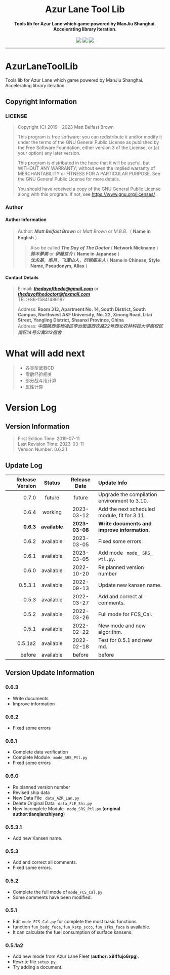 <h1 align="center"> Azur Lane Tool Lib </h1>
<h4 align="center">Tools lib for Azur Lane which game powered by ManJiu Shanghai.
Accelerating library iteration.</h4>
<p  align="center">
<a href="https://pypi.org/manage/project/AzurLaneToolLib/release/0.6.2/"><img src="https://img.shields.io/pypi/v/azurlanetoollib"></a>
<a href="https://www.gnu.org/licenses/quick-guide-gplv3.zh-cn.html"><img src="https://img.shields.io/pypi/l/azurlanetoollib?color=green"></a>
<img src="https://img.shields.io/pypi/dd/azurlanetoollib?color=yellow">
</p>
<hr />

# AzurLaneToolLib

Tools lib for Azur Lane which game powered by ManJiu Shanghai.
Accelerating library iteration.

## Copyright Information

### LICENSE

> Copyright (C) 2019 - 2023 Matt Belfast Brown
>
> This program is free software: you can redistribute it and/or modify it under the terms of the GNU General Public
> License as published by the Free Software Foundation, either version 3 of the License, or (at your option) any later
> version.
>
> This program is distributed in the hope that it will be useful, but WITHOUT ANY WARRANTY; without even the implied
> warranty of MERCHANTABILITY or FITNESS FOR A PARTICULAR PURPOSE. See the GNU General Public License for more details.
>
> You should have received a copy of the GNU General Public License along with this program. If not,
> see <https://www.gnu.org/licenses/> .

### Author

#### Author Information

> Author: ***Matt Belfast Brown*** or *Matt Brown* or *M.B.B.*（ **Name in English** ）
>> Also be called ***The Day of The Doctor*** ( **Network Nickname** )  
> > ***鈴木夢美*** or ***伊藤京介*** ( **Name in Japanese** )  
> > ***沈永基***，***皓月***，***飞瀑山人***，***衍枫阁主人*** ( **Name in Chinese, Style Name, Pseudonym, Alias** )

#### Contact Details

> E-mail: ***thedayofthedo@gmail.com*** or ***thedayofthedoctor@foxmail.com***   
> TEL:\+86-15841486187
>
> Address: **Room 313, Apartment No. 14, South District, South Campus, Northwest A&F University, No. 22, Xinong Road,
Litai Street, Yangling District, Shaanxi Province, China**  
> Address: ***中国陕西省杨凌区李台街道西农路22号西北农林科技大学南校区南区14号公寓313宿舍***

# What will add next

> * 各类型武器CD
> * 零散经验相关
> * 部分战斗用计算
> * 属性计算

# Version Log

## Version Information

> First Edition Time: 2019-07-11  
> Last Revision Time: 2023-03-11  
> Version Number: 0.6.3.1

## Update Log

| Release Version |    Status     |  Release Date  | Update Info                                  | 
|----------------:|:-------------:|:--------------:|:---------------------------------------------|
|           0.7.0 |    future     |     future     | Upgrade the compilation environment to 3.10. |
|           0.6.4 |    working    |   2023-03-12   | Add the next scheduled module, fit for 3.11. |
|       **0.6.3** | **available** | **2023-03-08** | **Write documents and improve information.** |
|           0.6.2 |   available   |   2023-03-05   | Fixed some errors.                           |
|           0.6.1 |   available   |   2023-03-05   | Add mode ` mode_ SRS_ Ptl.py`.               |
|           0.6.0 |   available   |   2022-10-20   | Re planned version number                    |                                     |
|         0.5.3.1 |   available   |   2022-09-13   | Update new kansen name.                      |
|           0.5.3 |   available   |   2022-03-27   | Add and correct all comments.                |
|           0.5.2 |   available   |   2022-03-26   | Full mode for FCS_Cal.                       |
|           0.5.1 |   available   |   2022-02-22   | New mode and new algorithm.                  |
|         0.5.1a2 |   available   |   2022-02-18   | Test for 0.5.1 and new md.                   |
|          before |   available   |     before     | before                                       |

## Version Update Information
 
### 0.6.3
 
+  Write documents 
+  Improve information 
 
### 0.6.2

+ Fixed some errors

### 0.6.1

+ Complete data verification
+ Complete Module ` mode_SRS_Ptl.py`
+ Fixed some errors

### 0.6.0

+ Re planned version number
+ Revised ship data
+ New Data File ` data_AZR_Lan.py`
+ Delete Original Data ` data_FLE_Shi.py`
+ New Incomplete Module ` mode_SRS_Ptl.py` (**original author:tianqianzhiyang**)

### 0.5.3.1

- Add new Kansen name.

### 0.5.3

+ Add and correct all comments.
+ Fixed some errors.

### 0.5.2

- Complete the full mode of `mode_FCS_Cal.py`.
- Some comments have been modified.

### 0.5.1

+ Edit `mode_FCS_Cal.py` for complete the most basic functions.
+ function `fun_bsdg_fuca`, `fun_kstp_scco`, `fun_sfks_fuca` is available.
+ It can calculate the fuel consumption of surface kansens.

### 0.5.1a2

+ Add new mode from Azur Lane Fleet  (**author: x94fujo6rpg**).
+ Rewrite file `setup.py`.
+ Try adding a document.